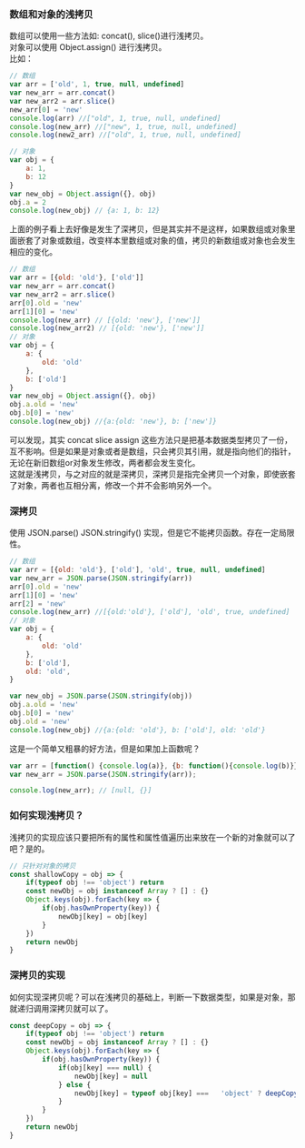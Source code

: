 ### 数组和对象的浅拷贝
数组可以使用一些方法如: concat(), slice()进行浅拷贝。</br>
对象可以使用 Object.assign() 进行浅拷贝。</br>
比如：
```js
// 数组
var arr = ['old', 1, true, null, undefined]
var new_arr = arr.concat()
var new_arr2 = arr.slice()
new_arr[0] = 'new'
console.log(arr) //["old", 1, true, null, undefined]
console.log(new_arr) //["new", 1, true, null, undefined]
console.log(new2_arr) //["old", 1, true, null, undefined]

// 对象
var obj = {
    a: 1,
    b: 12
}
var new_obj = Object.assign({}, obj)
obj.a = 2
console.log(new_obj) // {a: 1, b: 12}
```
上面的例子看上去好像是发生了深拷贝，但是其实并不是这样，如果数组或对象里面嵌套了对象或数组，改变样本里数组或对象的值，拷贝的新数组或对象也会发生相应的变化。
```js
// 数组
var arr = [{old: 'old'}, ['old']]
var new_arr = arr.concat()
var new_arr2 = arr.slice()
arr[0].old = 'new'
arr[1][0] = 'new'
console.log(new_arr) // [{old: 'new'}, ['new']]
console.log(new_arr2) // [{old: 'new'}, ['new']]
// 对象
var obj = {
    a: {
        old: 'old'
    },
    b: ['old']
}
var new_obj = Object.assign({}, obj)
obj.a.old = 'new'
obj.b[0] = 'new'
console.log(new_obj) //{a:{old: 'new'}, b: ['new']}
```
可以发现，其实 concat slice assign 这些方法只是把基本数据类型拷贝了一份，互不影响。但是如果是对象或者是数组，只会拷贝其引用，就是指向他们的指针，无论在新旧数组or对象发生修改，两者都会发生变化。</br>
这就是浅拷贝，与之对应的就是深拷贝，深拷贝是指完全拷贝一个对象，即使嵌套了对象，两者也互相分离，修改一个并不会影响另外一个。

### 深拷贝
使用 JSON.parse() JSON.stringify() 实现，但是它不能拷贝函数。存在一定局限性。
```js
// 数组
var arr = [{old: 'old'}, ['old'], 'old', true, null, undefined]
var new_arr = JSON.parse(JSON.stringify(arr))
arr[0].old = 'new'
arr[1][0] = 'new'
arr[2] = 'new'
console.log(new_arr) //[{old:'old'}, ['old'], 'old', true, undefined]
// 对象
var obj = {
    a: {
        old: 'old'
    },
    b: ['old'],
    old: 'old',
}

var new_obj = JSON.parse(JSON.stringify(obj))
obj.a.old = 'new'
obj.b[0] = 'new'
obj.old = 'new'
console.log(new_obj) //{a:{old: 'old'}, b: ['old'], old: 'old'}
```
这是一个简单又粗暴的好方法，但是如果加上函数呢？
```js
var arr = [function() {console.log(a)}, {b: function(){console.log(b)}}]
var new_arr = JSON.parse(JSON.stringify(arr));

console.log(new_arr); // [null, {}]
```

### 如何实现浅拷贝？
浅拷贝的实现应该只要把所有的属性和属性值遍历出来放在一个新的对象就可以了吧？是的。
```js
// 只针对对象的拷贝
const shallowCopy = obj => {
    if(typeof obj !== 'object') return
    const newObj = obj instanceof Array ? [] : {}
    Object.keys(obj).forEach(key => {
        if(obj.hasOwnProperty(key)) {
            newObj[key] = obj[key]
        }
    })
    return newObj
}
```

### 深拷贝的实现 
如何实现深拷贝呢？可以在浅拷贝的基础上，判断一下数据类型，如果是对象，那就递归调用深拷贝就可以了。
```js
const deepCopy = obj => {
    if(typeof obj !== 'object') return
    const newObj = obj instanceof Array ? [] : {}
    Object.keys(obj).forEach(key => {
        if(obj.hasOwnProperty(key)) {
            if(obj[key] === null) {
                newObj[key] = null
            } else {
                newObj[key] = typeof obj[key] ===   'object' ? deepCopy(obj[key]) : obj[key]
            }
        }
    })
    return newObj
}
```